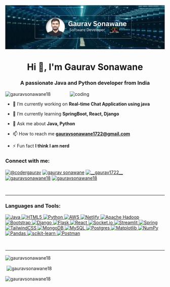 <img align="center" alt="banner" width="1000" src="https://github.com/GauravSonawane18/GauravSonawane18/blob/593bb31ef772c8e7a068ecc1136d4c7243695d49/banner.png">

<h1 align="center">Hi 👋, I'm Gaurav Sonawane</h1>
<h3 align="center">A passionate Java and Python developer from India</h3>

<img align="right" alt="coding" width="300" src="https://media1.giphy.com/media/v1.Y2lkPTc5MGI3NjExZWRucjFvbTMwNDQ0MWZyNnF0bGVhd3pxZWZ3MWE0ZThvYTA2Zm16ciZlcD12MV9pbnRlcm5hbF9naWZfYnlfaWQmY3Q9Zw/78XCFBGOlS6keY1Bil/giphy.gif">

<p align="left"> <img src="https://komarev.com/ghpvc/?username=gauravsonawane18&label=Profile%20views&color=0e75b6&style=flat" alt="gauravsonawane18" /> </p>

- 🔭 I’m currently working on **Real-time Chat Application using java**

- 🌱 I’m currently learning **SpringBoot, React, Django**

- 💬 Ask me about **Java, Python**

- 📫 How to reach me **gauravsonawane1722@gmail.com**

- ⚡ Fun fact **I think I am nerd**

<h3 align="left">Connect with me:</h3>
<p align="left">
<a href="https://twitter.com/@codergaurav" target="blank"><img align="center" src="https://raw.githubusercontent.com/rahuldkjain/github-profile-readme-generator/master/src/images/icons/Social/twitter.svg" alt="@codergaurav" height="30" width="40" /></a>
<a href="https://linkedin.com/in/gaurav sonawane" target="blank"><img align="center" src="https://raw.githubusercontent.com/rahuldkjain/github-profile-readme-generator/master/src/images/icons/Social/linked-in-alt.svg" alt="gaurav sonawane" height="30" width="40" /></a>
<a href="https://instagram.com/__gaurav1722__" target="blank"><img align="center" src="https://raw.githubusercontent.com/rahuldkjain/github-profile-readme-generator/master/src/images/icons/Social/instagram.svg" alt="__gaurav1722__" height="30" width="40" /></a>
<a href="https://www.hackerrank.com/gauravsonawane18" target="blank"><img align="center" src="https://raw.githubusercontent.com/rahuldkjain/github-profile-readme-generator/master/src/images/icons/Social/hackerrank.svg" alt="gauravsonawane18" height="30" width="40" /></a>
<a href="https://www.leetcode.com/gauravsonawane18" target="blank"><img align="center" src="https://raw.githubusercontent.com/rahuldkjain/github-profile-readme-generator/master/src/images/icons/Social/leet-code.svg" alt="gauravsonawane18" height="30" width="40" /></a>
</p>

<br><hr>

<h3 align="left">Languages and Tools:</h3>
<a href="https://openjdk.java.net/">
    <img src="https://img.shields.io/badge/java-%23ED8B00.svg?style=for-the-badge&logo=openjdk&logoColor=white" alt="Java" />
</a>
<a href="https://html.spec.whatwg.org/multipage/">
    <img src="https://img.shields.io/badge/html5-%23E34F26.svg?style=for-the-badge&logo=html5&logoColor=white" alt="HTML5" />
</a>
<a href="https://www.python.org/">
    <img src="https://img.shields.io/badge/python-3670A0?style=for-the-badge&logo=python&logoColor=ffdd54" alt="Python" />
</a>
<a href="https://aws.amazon.com/">
    <img src="https://img.shields.io/badge/AWS-%23FF9900.svg?style=for-the-badge&logo=amazon-aws&logoColor=white" alt="AWS" />
</a>
<a href="https://www.netlify.com/">
    <img src="https://img.shields.io/badge/netlify-%23000000.svg?style=for-the-badge&logo=netlify&logoColor=#00C7B7" alt="Netlify" />
</a>
<a href="https://hadoop.apache.org/">
    <img src="https://img.shields.io/badge/Apache%20Hadoop-66CCFF?style=for-the-badge&logo=apachehadoop&logoColor=black" alt="Apache Hadoop" />
</a>
<a href="https://getbootstrap.com/">
    <img src="https://img.shields.io/badge/bootstrap-%238511FA.svg?style=for-the-badge&logo=bootstrap&logoColor=white" alt="Bootstrap" />
</a>
<a href="https://www.djangoproject.com/">
    <img src="https://img.shields.io/badge/django-%23092E20.svg?style=for-the-badge&logo=django&logoColor=white" alt="Django" />
</a>
<a href="https://flask.palletsprojects.com/">
    <img src="https://img.shields.io/badge/flask-%23000.svg?style=for-the-badge&logo=flask&logoColor=white" alt="Flask" />
</a>
<a href="https://reactjs.org/">
    <img src="https://img.shields.io/badge/react-%2320232a.svg?style=for-the-badge&logo=react&logoColor=%2361DAFB" alt="React" />
</a>
<a href="https://socket.io/">
    <img src="https://img.shields.io/badge/Socket.io-black?style=for-the-badge&logo=socket.io&badgeColor=010101" alt="Socket.io" />
</a>
<a href="https://streamlit.io/">
    <img src="https://img.shields.io/badge/Streamlit-%23FE4B4B.svg?style=for-the-badge&logo=streamlit&logoColor=white" alt="Streamlit" />
</a>
<a href="https://spring.io/">
    <img src="https://img.shields.io/badge/spring-%236DB33F.svg?style=for-the-badge&logo=spring&logoColor=white" alt="Spring" />
</a>
<a href="https://tailwindcss.com/">
    <img src="https://img.shields.io/badge/tailwindcss-%2338B2AC.svg?style=for-the-badge&logo=tailwind-css&logoColor=white" alt="TailwindCSS" />
</a>
<a href="https://www.mongodb.com/">
    <img src="https://img.shields.io/badge/MongoDB-%234ea94b.svg?style=for-the-badge&logo=mongodb&logoColor=white" alt="MongoDB" />
</a>
<a href="https://www.mysql.com/">
    <img src="https://img.shields.io/badge/mysql-4479A1.svg?style=for-the-badge&logo=mysql&logoColor=white" alt="MySQL" />
</a>
<a href="https://www.postgresql.org/">
    <img src="https://img.shields.io/badge/postgres-%23316192.svg?style=for-the-badge&logo=postgresql&logoColor=white" alt="Postgres" />
</a>
<a href="https://matplotlib.org/">
    <img src="https://img.shields.io/badge/Matplotlib-%23ffffff.svg?style=for-the-badge&logo=Matplotlib&logoColor=black" alt="Matplotlib" />
</a>
<a href="https://numpy.org/">
    <img src="https://img.shields.io/badge/numpy-%23013243.svg?style=for-the-badge&logo=numpy&logoColor=white" alt="NumPy" />
</a>
<a href="https://pandas.pydata.org/">
    <img src="https://img.shields.io/badge/pandas-%23150458.svg?style=for-the-badge&logo=pandas&logoColor=white" alt="Pandas" />
</a>
<a href="https://scikit-learn.org/">
    <img src="https://img.shields.io/badge/scikit--learn-%23F7931E.svg?style=for-the-badge&logo=scikit-learn&logoColor=white" alt="scikit-learn" />
</a>
<a href="https://www.postman.com/">
    <img src="https://img.shields.io/badge/Postman-FF6C37?style=for-the-badge&logo=postman&logoColor=white" alt="Postman" />
</a>

<br><hr>

<p><img align="center" width="500" src="https://github-readme-stats.vercel.app/api/top-langs?username=gauravsonawane18&show_icons=true&locale=en&layout=compact" alt="gauravsonawane18" /></p>

<p>&nbsp;<img align="center" width="500" src="https://github-readme-stats.vercel.app/api?username=gauravsonawane18&show_icons=true&locale=en" alt="gauravsonawane18" /></p>

<p><img align="center" width="500" src="https://github-readme-streak-stats.herokuapp.com/?user=gauravsonawane18&" alt="gauravsonawane18" /></p>
